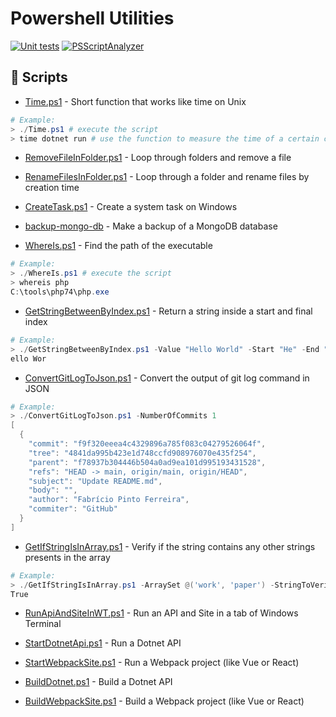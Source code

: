 # Powershell Utilities 
[![Unit tests](https://github.com/pferreirafabricio/powershell-utils/actions/workflows/tests.yml/badge.svg)](https://github.com/pferreirafabricio/powershell-utils/actions/workflows/tests.yml)
[![PSScriptAnalyzer](https://github.com/pferreirafabricio/powershell-utils/actions/workflows/script-analyzer.yml/badge.svg)](https://github.com/pferreirafabricio/powershell-utils/actions/workflows/script-analyzer.yml)

## 🐍 Scripts
- [Time.ps1](./Time.ps1) - Short function that works like time on Unix <br/>
```powershell
# Example: 
> ./Time.ps1 # execute the script
> time dotnet run # use the function to measure the time of a certain command
```
- [RemoveFileInFolder.ps1](./RemoveFileInFolder.ps1) - Loop through folders and remove a file

- [RenameFilesInFolder.ps1](./RenameFilesInFolder.ps1) - Loop through a folder and rename files by creation time

- [CreateTask.ps1](./CreateTask.ps1) - Create a system task on Windows

- [backup-mongo-db](https://github.com/pferreirafabricio/backup-mongo-db) - Make a backup of a MongoDB database

- [WhereIs.ps1](./WhereIs.ps1) - Find the path of the executable
```powershell
# Example: 
> ./WhereIs.ps1 # execute the script
> whereis php
C:\tools\php74\php.exe
```

- [GetStringBetweenByIndex.ps1](./GetStringBetweenByIndex.ps1) - Return a string inside a start and final index
```powershell
# Example: 
> ./GetStringBetweenByIndex.ps1 -Value "Hello World" -Start "He" -End "ld"
ello Wor
``` 

- [ConvertGitLogToJson.ps1](./ConvertGitLogToJson.ps1) - Convert the output of git log command in JSON
```powershell
# Example: 
> ./ConvertGitLogToJson.ps1 -NumberOfCommits 1
[
  {
    "commit": "f9f320eeea4c4329896a785f083c04279526064f",
    "tree": "4841da995b423e1d748ccfd908976070e435f254",  
    "parent": "f78937b304446b504a0ad9ea101d995193431528",
    "refs": "HEAD -> main, origin/main, origin/HEAD",    
    "subject": "Update README.md",
    "body": "",
    "author": "Fabrício Pinto Ferreira",
    "commiter": "GitHub"
  }
]
``` 

- [GetIfStringIsInArray.ps1](./GetIfStringIsInArray.ps1) - Verify if the string contains any other strings presents in the array
```powershell
# Example: 
> ./GetIfStringIsInArray.ps1 -ArraySet @('work', 'paper') -StringToVerify "I work in a paper company"
True
``` 

- [RunApiAndSiteInWT.ps1](./RunApiAndSiteInWT.ps1) - Run an API and Site in a tab of Windows Terminal

- [StartDotnetApi.ps1](./StartDotnetApi.ps1) - Run a Dotnet API

- [StartWebpackSite.ps1](./StartWebpackSite.ps1) - Run a Webpack project (like Vue or React)

- [BuildDotnet.ps1](./BuildDotnet.ps1) - Build a Dotnet API

- [BuildWebpackSite.ps1](./BuildWebpackSite.ps1) - Build a Webpack project (like Vue or React)

